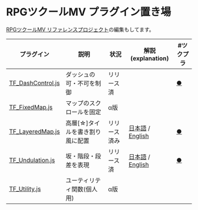 # RPGツクールMV プラグイン置き場

[RPGツクールMV リファレンスプロジェクト](https://github.com/katai5plate/RPGMV-CoreScript-Reference/)の編集もしてます。


|プラグイン|説明|状況|解説(explanation)|#ツクプラ|
|---|---|---|---|---|
|[TF_DashControl.js](https://raw.githubusercontent.com/tonbijp/RPGMakerMV/master/TF_DashControl.js)|ダッシュの可・不可を制御|リリース済||[●](https://rpgfun.tk/archives/2395)|
|[TF_FixedMap.js](https://raw.githubusercontent.com/tonbijp/RPGMakerMV/master/TF_FixedMap.js)| マップのスクロールを固定 | α版 | |
|[TF_LayeredMap.js](https://raw.githubusercontent.com/tonbijp/RPGMakerMV/master/TF_LayeredMap.js)|高層[☆]タイルを書き割り風に配置 |リリース済み|[日本語](https://forum.tkool.jp/index.php?threads/1476/) / [English](https://forums.rpgmakerweb.com/index.php?threads/103416/)|[●](https://rpgfun.tk/archives/12228)|
|[TF_Undulation.js](https://raw.githubusercontent.com/tonbijp/RPGMakerMV/master/TF_Undulation.js)| 坂・階段・段差を表現 | リリース済 | [日本語](https://forum.tkool.jp/index.php?threads/3433/) / [English](https://forums.rpgmakerweb.com/index.php?threads/113291/)|[●](https://rpgfun.tk/archives/16531)|
|[TF_Utility.js](https://raw.githubusercontent.com/tonbijp/RPGMakerMV/master/TF_Utility.js)| ユーティリティ関数(個人用) | α版 | |
